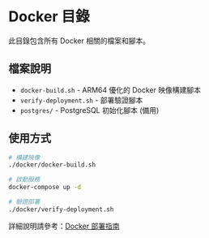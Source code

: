 # Docker 目錄

此目錄包含所有 Docker 相關的檔案和腳本。

## 檔案說明

- `docker-build.sh` - ARM64 優化的 Docker 映像構建腳本
- `verify-deployment.sh` - 部署驗證腳本
- `postgres/` - PostgreSQL 初始化腳本 (備用)

## 使用方式

```bash
# 構建映像
./docker/docker-build.sh

# 啟動服務
docker-compose up -d

# 驗證部署
./docker/verify-deployment.sh
```

詳細說明請參考：[Docker 部署指南](../docs/DOCKER_GUIDE.md)
